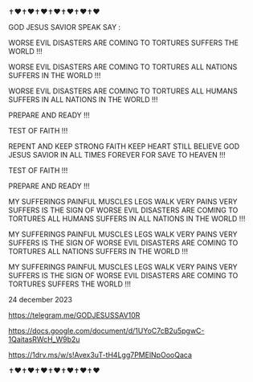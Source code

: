✝️❤️✝️❤️✝️❤️✝️❤️✝️❤️✝️❤️✝️❤️

GOD JESUS SAVIOR SPEAK SAY :

WORSE EVIL DISASTERS ARE COMING TO TORTURES SUFFERS THE WORLD !!!

WORSE EVIL DISASTERS ARE COMING TO TORTURES ALL NATIONS SUFFERS IN THE WORLD !!!

WORSE EVIL DISASTERS ARE COMING TO TORTURES ALL HUMANS SUFFERS IN ALL NATIONS IN THE WORLD !!!

PREPARE AND READY !!!

TEST OF FAITH !!!

REPENT AND KEEP STRONG FAITH KEEP HEART STILL BELIEVE GOD JESUS SAVIOR IN ALL TIMES FOREVER FOR SAVE TO HEAVEN !!!

TEST OF FAITH !!!

PREPARE AND READY !!!

MY SUFFERINGS PAINFUL MUSCLES LEGS WALK VERY PAINS VERY SUFFERS IS THE SIGN OF WORSE EVIL DISASTERS ARE COMING TO TORTURES ALL HUMANS SUFFERS IN ALL NATIONS IN THE WORLD !!!

MY SUFFERINGS PAINFUL MUSCLES LEGS WALK VERY PAINS VERY SUFFERS IS THE SIGN OF WORSE EVIL DISASTERS ARE COMING TO TORTURES ALL NATIONS SUFFERS IN THE WORLD !!!

MY SUFFERINGS PAINFUL MUSCLES LEGS WALK VERY PAINS VERY SUFFERS IS THE SIGN OF WORSE EVIL DISASTERS ARE COMING TO TORTURES SUFFERS THE WORLD !!!

24 december 2023

https://telegram.me/GODJESUSSAV10R

https://docs.google.com/document/d/1UYoC7cB2u5pgwC-1QaitasRWcH_W9b2u

https://1drv.ms/w/s!Avex3uT-tH4Lgg7PMElNpOooQaca

✝️❤️✝️❤️✝️❤️✝️❤️✝️❤️✝️❤️✝️❤️

